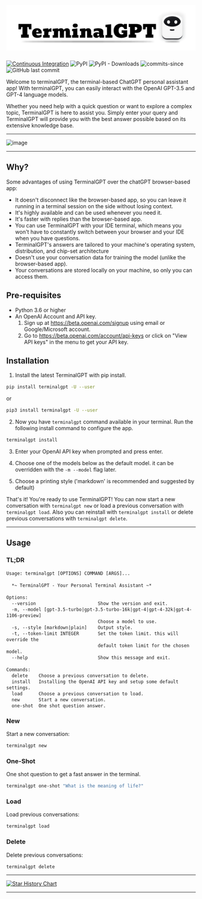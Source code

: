 # ![TerminalGPT](logo.png)

[![Continuous Integration](https://github.com/adamyodinsky/TerminalGPT/actions/workflows/MainCI.yml/badge.svg?branch=main)](https://github.com/adamyodinsky/TerminalGPT/actions/workflows/main.yml) ![PyPI](https://img.shields.io/pypi/v/terminalgpt) ![PyPI - Downloads](https://img.shields.io/pypi/dm/terminalgpt) ![commits-since](https://img.shields.io/github/commits-since/adamyodinsky/TerminalGPT/latest) ![GitHub last commit](https://img.shields.io/github/last-commit/adamyodinsky/terminalgpt)

Welcome to terminalGPT, the terminal-based ChatGPT personal assistant app!
With terminalGPT, you can easily interact with the OpenAI GPT-3.5 and GPT-4 language models.

Whether you need help with a quick question or want to explore a complex topic, TerminalGPT is here to assist you. Simply enter your query and TerminalGPT will provide you with the best answer possible based on its extensive knowledge base.

---

<img width="910" alt="image" src="https://user-images.githubusercontent.com/27074934/229319537-f332923d-f92e-4d91-8d5e-d26d8997341e.png">

---

## Why?

Some advantages of using TerminalGPT over the chatGPT browser-based app:

- It doesn't disconnect like the browser-based app, so you can leave it running in a terminal session on the side without losing context.
- It's highly available and can be used whenever you need it.
- It's faster with replies than the browser-based app.
- You can use TerminalGPT with your IDE terminal, which means you won't have to constantly switch between your browser and your IDE when you have questions.
- TerminalGPT's answers are tailored to your machine's operating system, distribution, and chip-set architecture
- Doesn't use your conversation data for training the model (unlike the browser-based app).
- Your conversations are stored locally on your machine, so only you can access them.

## Pre-requisites

- Python 3.6 or higher
- An OpenAI Account and API key.
  1.  Sign up at <https://beta.openai.com/signup> using email or Google/Microsoft account.
  2.  Go to <https://beta.openai.com/account/api-keys> or click on "View API keys" in the menu to get your API key.

## Installation

1. Install the latest TerminalGPT with pip install.

```sh
pip install terminalgpt -U --user
```
or

```sh
pip3 install terminalgpt -U --user
```

2. Now you have `terminalgpt` command available in your terminal. Run the following install command to configure the app.

```sh
terminalgpt install
```

3. Enter your OpenAI API key when prompted and press enter.

4. Choose one of the models below as the default model. it can be overridden with the `-m --model` flag later.

5. Choose a printing style ('markdown' is recommended and suggested by default)

That's it! You're ready to use TerminalGPT!
You can now start a new conversation with `terminalgpt new` or load a previous conversation with `terminalgpt load`. Also you can reinstall with `terminalgpt install` or delete previous conversations with `terminalgpt delete`.

---

## Usage

### TL;DR

```
Usage: terminalgpt [OPTIONS] COMMAND [ARGS]...

  *~ TerminalGPT - Your Personal Terminal Assistant ~*

Options:
  --version                       Show the version and exit.
  -m, --model [gpt-3.5-turbo|gpt-3.5-turbo-16k|gpt-4|gpt-4-32k|gpt-4-1106-preview]
                                  Choose a model to use.
  -s, --style [markdown|plain]    Output style.
  -t, --token-limit INTEGER       Set the token limit. this will override the
                                  default token limit for the chosen model.
  --help                          Show this message and exit.

Commands:
  delete    Choose a previous conversation to delete.
  install   Installing the OpenAI API key and setup some default settings.
  load      Choose a previous conversation to load.
  new       Start a new conversation.
  one-shot  One shot question answer.

```

### New

Start a new conversation:

```sh
terminalgpt new
```

### One-Shot

One shot question to get a fast answer in the terminal.

```sh
terminalgpt one-shot "What is the meaning of life?"
```

### Load

Load previous conversations:

```sh
terminalgpt load
```

### Delete

Delete previous conversations:

```sh
terminalgpt delete
```

---

[![Star History Chart](https://api.star-history.com/svg?repos=adamyodinsky/TerminalGPT&type=Date)](https://star-history.com/#bytebase/star-history&Date)

---
